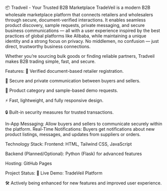📦 Tradveil - Your Trusted B2B Marketplace
TradeVeil is a modern B2B wholesale marketplace platform that connects retailers and wholesalers through secure, document-verified interactions.
It enables seamless product discovery, sample requests, private messaging, and secure business communications — all with a user experience inspired by the best practices of global platforms like Alibaba, while maintaining a unique identity and a strong focus on privacy.
No middlemen, no confusion — just direct, trustworthy business connections.

Whether you’re sourcing bulk goods or finding reliable partners, Tradveil makes B2B trading simple, fast, and secure.

Features:
📑 Verified document-based retailer registration.

🤝 Secure and private communication between buyers and sellers.

🎯 Product category and sample-based demo requests.

⚡ Fast, lightweight, and fully responsive design.

🔒 Built-in security measures for trusted transactions.

In-App Messaging: Allow buyers and sellers to communicate securely within the platform.
Real-Time Notifications: Buyers get notifications about new product listings, messages, and updates from suppliers or orders.

Technology Stack:
Frontend: HTML, Tailwind CSS, JavaScript

Backend (Planned/Optional): Python (Flask) for advanced features

Hosting: GitHub Pages

Project Status:
🚀 Live Demo: TradeVeil Platform

🛠️ Actively being enhanced for new features and improved user experience.
